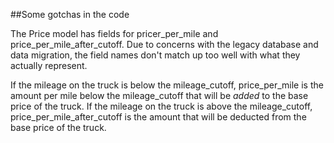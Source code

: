 ##Some gotchas in the code

The Price model has fields for pricer_per_mile and price_per_mile_after_cutoff. Due
to concerns with the legacy database and data migration, the field names don't 
match up too well with what they actually represent.

If the mileage on the truck is below the mileage_cutoff,
price_per_mile is the amount per mile below the mileage_cutoff that will be
_added_ to the base price of the truck. If the mileage on the truck is above
the mileage_cutoff, price_per_mile_after_cutoff is the amount that will be
deducted from the base price of the truck.
